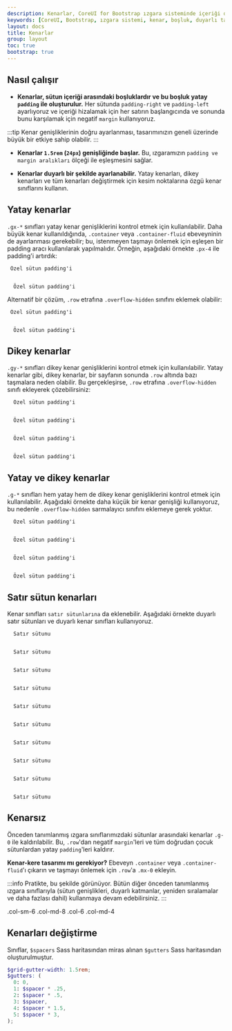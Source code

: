```yaml
---
description: Kenarlar, CoreUI for Bootstrap ızgara sisteminde içeriği duyarlı bir şekilde boşluklandırmak ve hizalamak için kullanılan sütunlar arasındaki boşluktur. Bu kılavuz, kenar sınıflarının nasıl kullanılacağını ve ayarlanacağını ayrıntılı bir şekilde açıklar.
keywords: [CoreUI, Bootstrap, ızgara sistemi, kenar, boşluk, duyarlı tasarım, sütun hizalaması]
layout: docs
title: Kenarlar
group: layout
toc: true
bootstrap: true
---
```


## Nasıl çalışır

- **Kenarlar, sütun içeriği arasındaki boşluklardır ve bu boşluk yatay `padding` ile oluşturulur.** Her sütunda `padding-right` ve `padding-left` ayarlıyoruz ve içeriği hizalamak için her satırın başlangıcında ve sonunda bunu karşılamak için negatif `margin` kullanıyoruz.

:::tip
Kenar genişliklerinin doğru ayarlanması, tasarımınızın geneli üzerinde büyük bir etkiye sahip olabilir.
:::

- **Kenarlar `1.5rem` (`24px`) genişliğinde başlar.** Bu, ızgaramızın `padding ve margin aralıkları` ölçeği ile eşleşmesini sağlar.

- **Kenarlar duyarlı bir şekilde ayarlanabilir.** Yatay kenarları, dikey kenarları ve tüm kenarları değiştirmek için kesim noktalarına özgü kenar sınıflarını kullanın.

## Yatay kenarlar

`.gx-*` sınıfları yatay kenar genişliklerini kontrol etmek için kullanılabilir. Daha büyük kenar kullanıldığında, `.container` veya `.container-fluid` ebeveyninin de ayarlanması gerekebilir; bu, istenmeyen taşmayı önlemek için eşleşen bir padding aracı kullanılarak yapılmalıdır. Örneğin, aşağıdaki örnekte `.px-4` ile padding'i artırdık:

  
    
     Özel sütun padding'i
    
    
      Özel sütun padding'i
    
  

Alternatif bir çözüm, `.row` etrafına `.overflow-hidden` sınıfını eklemek olabilir:

  
    
     Özel sütun padding'i
    
    
      Özel sütun padding'i
    
  

## Dikey kenarlar

`.gy-*` sınıfları dikey kenar genişliklerini kontrol etmek için kullanılabilir. Yatay kenarlar gibi, dikey kenarlar, bir sayfanın sonunda `.row` altında bazı taşmalara neden olabilir. Bu gerçekleşirse, `.row` etrafına `.overflow-hidden` sınıfı ekleyerek çözebilirsiniz:

  
    
      Özel sütun padding'i
    
    
      Özel sütun padding'i
    
    
      Özel sütun padding'i
    
    
      Özel sütun padding'i
    
  

## Yatay ve dikey kenarlar

`.g-*` sınıfları hem yatay hem de dikey kenar genişliklerini kontrol etmek için kullanılabilir. Aşağıdaki örnekte daha küçük bir kenar genişliği kullanıyoruz, bu nedenle `.overflow-hidden` sarmalayıcı sınıfını eklemeye gerek yoktur.

  
    
      Özel sütun padding'i
    
    
      Özel sütun padding'i
    
    
      Özel sütun padding'i
    
    
      Özel sütun padding'i
    
  

## Satır sütun kenarları

Kenar sınıfları `satır sütunlarına` da eklenebilir. Aşağıdaki örnekte duyarlı satır sütunları ve duyarlı kenar sınıfları kullanıyoruz.

  
    
      Satır sütunu
    
    
      Satır sütunu
    
    
      Satır sütunu
    
    
      Satır sütunu
    
    
      Satır sütunu
    
    
      Satır sütunu
    
    
      Satır sütunu
    
    
      Satır sütunu
    
    
      Satır sütunu
    
    
      Satır sütunu
    
  

## Kenarsız

Önceden tanımlanmış ızgara sınıflarımızdaki sütunlar arasındaki kenarlar `.g-0` ile kaldırılabilir. Bu, `.row`'dan negatif `margin`'leri ve tüm doğrudan çocuk sütunlardan yatay `padding`'leri kaldırır.

**Kenar-kere tasarımı mı gerekiyor?** Ebeveyn `.container` veya `.container-fluid`'ı çıkarın ve taşmayı önlemek için `.row`'a `.mx-0` ekleyin.

:::info
Pratikte, bu şekilde görünüyor. Bütün diğer önceden tanımlanmış ızgara sınıflarıyla (sütun genişlikleri, duyarlı katmanlar, yeniden sıralamalar ve daha fazlası dahil) kullanmaya devam edebilirsiniz.
:::

  .col-sm-6 .col-md-8
  .col-6 .col-md-4

## Kenarları değiştirme

Sınıflar, `$spacers` Sass haritasından miras alınan `$gutters` Sass haritasından oluşturulmuştur.

```scss
$grid-gutter-width: 1.5rem;
$gutters: (
  0: 0,
  1: $spacer * .25,
  2: $spacer * .5,
  3: $spacer,
  4: $spacer * 1.5,
  5: $spacer * 3,
);
```